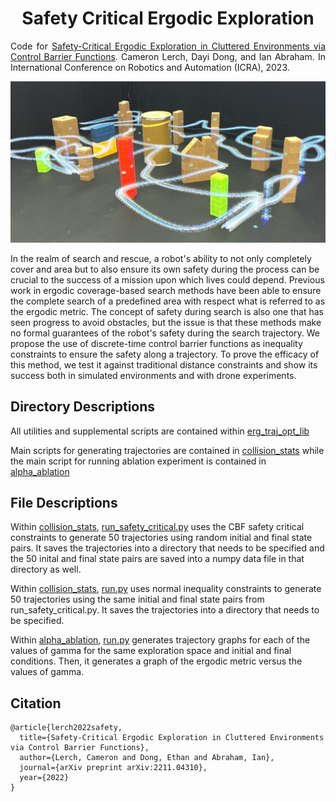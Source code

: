 <h1 align="center">
    Safety Critical Ergodic Exploration
</h1>

<p align="justify">
Code for <a href="">Safety-Critical Ergodic Exploration in Cluttered Environments via Control Barrier Functions</a>. Cameron Lerch, Dayi Dong, and Ian Abraham. In International Conference on Robotics and Automation (ICRA), 2023.
<!-- Additional results and multimedia videos found <a href="https://sites.google.com/view/time-optimal-ergodic-search">here</a>. -->
</p>

<p align="center">
    <img src="./figures/banner.jpg" alt="drawing" width="800"/>
</p>

<p>
In the realm of search and rescue, a robot's ability to not only completely cover and area but to also ensure its own safety during the process can be crucial to the success of a mission upon which lives could depend.
Previous work in ergodic coverage-based search methods have been able to ensure the complete search of a predefined area with respect what is referred to as the ergodic metric.
The concept of safety during search is also one that has seen progress to avoid obstacles, but the issue is that these methods make no formal guarantees of the robot's safety during the search trajectory.
We propose the use of discrete-time control barrier functions as inequality constraints to ensure the safety along a trajectory.
To prove the efficacy of this method, we test it against traditional distance constraints and show its success both in simulated environments and with drone experiments. 
</p>

## Directory Descriptions
All utilities and supplemental scripts are contained within [erg_traj_opt_lib](erg_traj_opt_lib/)

Main scripts for generating trajectories are contained in [collision_stats](experiments/collision_stats/) while the main script for running ablation experiment is contained in [alpha_ablation](experiments/alpha_ablation/)

## File Descriptions

Within [collision_stats](experiments/collision_stats/), [run_safety_critical.py](experiments/collision_stats/run_safety_critical.py) uses the CBF safety critical constraints to generate 50 trajectories using random initial and final state pairs. It saves the trajectories into a directory that needs to be specified and the 50 inital and final state pairs are saved into a numpy data file in that directory as well.

Within [collision_stats](experiments/collision_stats/), [run.py](experiments/collision_stats/run.py) uses normal inequality constraints to generate 50 trajectories using the same initial and final state pairs from run_safety_critical.py. It saves the trajectories into a directory that needs to be specified.

Within [alpha_ablation](experiments/alpha_ablation/), [run.py](experiments/alpha_ablation/run.py) generates trajectory graphs for each of the values of gamma for the same exploration space and initial and final conditions. Then, it generates a graph of the ergodic metric versus the values of gamma.


## Citation

```
@article{lerch2022safety,
  title={Safety-Critical Ergodic Exploration in Cluttered Environments via Control Barrier Functions},
  author={Lerch, Cameron and Dong, Ethan and Abraham, Ian},
  journal={arXiv preprint arXiv:2211.04310},
  year={2022}
}
```



<!-- # SafetyCriticalErgodicExploration


## Description
Ergodic trajectory planning with safety critical constraints

## Directory Descriptions
All utilities and supplemental scripts are contained within [erg_traj_opt_lib](erg_traj_opt_lib/)

Main scripts for generating trajectories are contained in [collision_stats](experiments/collision_stats/) while the main script for running ablation experiment is contained in [alpha_ablation](experiments/alpha_ablation/)

## File Descriptions

Within [collision_stats](experiments/collision_stats/), [run_safety_critical.py](experiments/collision_stats/run_safety_critical.py) uses the CBF safety critical constraints to generate 50 trajectories using random initial and final state pairs. It saves the trajectories into a directory that needs to be specified and the 50 inital and final state pairs are saved into a numpy data file in that directory as well.

Within [collision_stats](experiments/collision_stats/), [run.py](experiments/collision_stats/run.py) uses normal inequality constraints to generate 50 trajectories using the same initial and final state pairs from run_safety_critical.py. It saves the trajectories into a directory that needs to be specified.

Within [alpha_ablation](experiments/alpha_ablation/), [run.py](experiments/alpha_ablation/run.py) generates trajectory graphs for each of the values of gamma for the same exploration space and initial and final conditions. Then, it generates a graph of the ergodic metric versus the values of gamma. -->